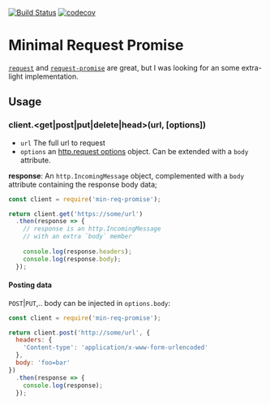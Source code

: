 [![Build Status](https://travis-ci.org/benoitvidis/min-req-promise.svg?branch=master)](https://travis-ci.org/benoitvidis/min-req-promise)
[![codecov](https://codecov.io/gh/benoitvidis/min-req-promise/branch/master/graph/badge.svg)](https://codecov.io/gh/benoitvidis/min-req-promise)

# Minimal Request Promise

[`request`](https://www.npmjs.com/package/request) and [`request-promise`](https://www.npmjs.com/package/request-promise) are great, but I was looking for an some extra-light implementation.

## Usage

### client.<get|post|put|delete|head>(url, [options])

- `url` The full url to request
- `options` an [http.request options](https://nodejs.org/dist/latest-v8.x/docs/api/http.html#http_http_request_options_callback) object. Can be extended with a `body` attribute.

**response**: An `http.IncomingMessage` object, complemented with a `body` attribute containing the response body data;

```javascript
const client = require('min-req-promise');

return client.get('https://some/url')
  .then(response => {
    // response is an http.IncomingMessage
    // with an extra `body` member
    
    console.log(response.headers);
    console.log(response.body);
  });
```
#### Posting data

 `POST`|`PUT`,.. body can be injected in `options.body`:
 
```javascript
const client = require('min-req-promise');

return client.post('http://some/url', {
  headers: {
    'Content-type': 'application/x-www-form-urlencoded'
  },
  body: 'foo=bar'
})
  .then(response => {
    console.log(response);
  });
```
